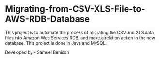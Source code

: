 # Migrating-from-CSV-XLS-File-to-AWS-RDB-Database
This project is to automate the process of migrating the CSV and XLS data files into Amazon Web Services RDB, and make a relation action in the new database. This project is done in Java and MySQL.

Developed by - Samuel Benison
